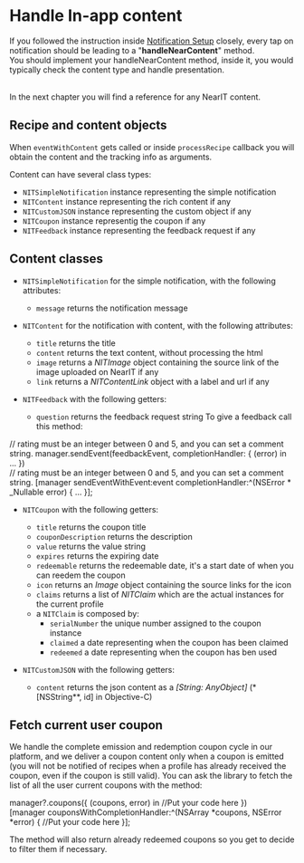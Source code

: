 # Handle In-app content

If you followed the instruction inside [Notification Setup](setup-notifications.md) closely, every tap on notification should be leading to a "**handleNearContent**" method.<br>
You should implement your handleNearContent method, inside it, you would typically check the content type and handle presentation.

<br>In the next chapter you will find a reference for any NearIT content.


## Recipe and content objects

When `eventWithContent` gets called or inside `processRecipe` callback you will obtain the content and the tracking info as arguments. 

Content can have several class types:

- `NITSimpleNotification` instance representing the simple notification
- `NITContent` instance representing the rich content if any
- `NITCustomJSON` instance representing the custom object if any
- `NITCoupon` instance representig the coupon if any
- `NITFeedback` instance representing the feedback request if any

## Content classes

- `NITSimpleNotification` for the simple notification, with the following attributes:
    - `message` returns the notification message

- `NITContent` for the notification with content, with the following attributes:
    - `title` returns the title
    - `content` returns the text content, without processing the html
    - `image` returns a *NITImage* object containing the source link of the image uploaded on NearIT if any
    - `link` returns a *NITContentLink* object with a label and url if any
    
- `NITFeedback` with the following getters:
    - `question` returns the feedback request string
To give a feedback call this method:

<div class="code-swift">
// rating must be an integer between 0 and 5, and you can set a comment string.
manager.sendEvent(feedbackEvent, completionHandler: { (error) in
    ...
})
</div>
<div class="code-objc">
// rating must be an integer between 0 and 5, and you can set a comment string.
[manager sendEventWithEvent:event completionHandler:^(NSError * _Nullable error) {
    ...
}];
</div>

    
- `NITCoupon` with the following getters:
    - `title` returns the coupon title
    - `couponDescription` returns the description
    - `value` returns the value string
    - `expires` returns the expiring date
    - `redeemable` returns the redeemable date, it's a start date of when you can reedem the coupon
    - `icon` returns an *Image* object containing the source links for the icon
    - `claims` returns a list of *NITClaim* which are the actual instances for the current profile
    - a `NITClaim` is composed by:
        - `serialNumber` the unique number assigned to the coupon instance
        - `claimed` a date representing when the coupon has been claimed
        - `redeemed` a date representing when the coupon has ben used

    
- `NITCustomJSON` with the following getters:
    - `content` returns the json content as a *[String: AnyObject]* (*[NSString**, id] in Objective-C)

## Fetch current user coupon

We handle the complete emission and redemption coupon cycle in our platform, and we deliver a coupon content only when a coupon is emitted (you will not be notified of recipes when a profile has already received the coupon, even if the coupon is still valid).
You can ask the library to fetch the list of all the user current coupons with the method:

<div class="code-swift">
manager?.coupons({ (coupons, error) in
    //Put your code here
})
</div>
<div class="code-objc">
[manager couponsWithCompletionHandler:^(NSArray<NITCoupon *> *coupons, NSError *error) {
    //Put your code here
}];
</div>



The method will also return already redeemed coupons so you get to decide to filter them if necessary.
